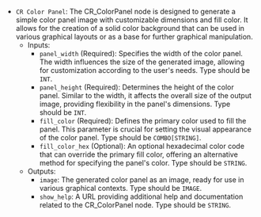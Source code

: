 - `CR Color Panel`: The CR_ColorPanel node is designed to generate a simple color panel image with customizable dimensions and fill color. It allows for the creation of a solid color background that can be used in various graphical layouts or as a base for further graphical manipulation.
    - Inputs:
        - `panel_width` (Required): Specifies the width of the color panel. The width influences the size of the generated image, allowing for customization according to the user's needs. Type should be `INT`.
        - `panel_height` (Required): Determines the height of the color panel. Similar to the width, it affects the overall size of the output image, providing flexibility in the panel's dimensions. Type should be `INT`.
        - `fill_color` (Required): Defines the primary color used to fill the panel. This parameter is crucial for setting the visual appearance of the color panel. Type should be `COMBO[STRING]`.
        - `fill_color_hex` (Optional): An optional hexadecimal color code that can override the primary fill color, offering an alternative method for specifying the panel's color. Type should be `STRING`.
    - Outputs:
        - `image`: The generated color panel as an image, ready for use in various graphical contexts. Type should be `IMAGE`.
        - `show_help`: A URL providing additional help and documentation related to the CR_ColorPanel node. Type should be `STRING`.
